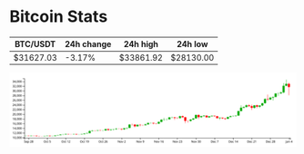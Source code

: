 # Bitcoin Stats

BTC/USDT|24h change|24h high|24h low|
|---|---|---|---|
|$31627.03|-3.17%|$33861.92|$28130.00|

<img src="./chart.svg">
